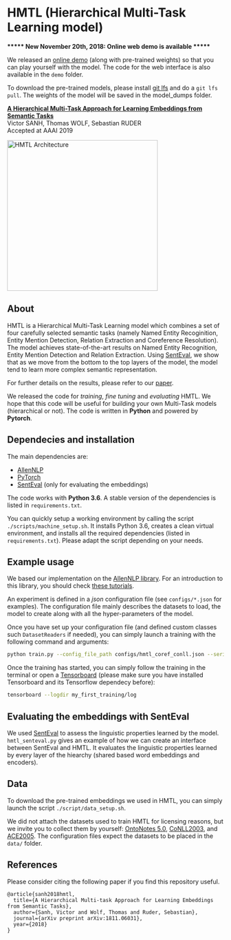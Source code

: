 # HMTL (Hierarchical Multi-Task Learning model) 

**\*\*\*\*\* New November 20th, 2018: Online web demo is available \*\*\*\*\***

We released an [online demo](https://huggingface.co/hmtl/) (along with pre-trained weights) so that you can play yourself with the model. The code for the web interface is also available in the `demo` folder.

To download the pre-trained models, please install [git lfs](https://git-lfs.github.com/) and do a `git lfs pull`. The weights of the model will be saved in the model_dumps folder.


[__A Hierarchical Multi-Task Approach for Learning Embeddings from Semantic Tasks__](https://arxiv.org/abs/1811.06031)\
Victor SANH, Thomas WOLF, Sebastian RUDER\
Accepted at AAAI 2019

<img src="https://github.com/huggingface/hmtl/blob/master/HMTL_architecture.png" alt="HMTL Architecture" width="350"/>

## About

HMTL is a Hierarchical Multi-Task Learning model which combines a set of four carefully selected semantic tasks (namely Named Entity Recoginition, Entity Mention Detection, Relation Extraction and Coreference Resolution). The model achieves state-of-the-art results on Named Entity Recognition, Entity Mention Detection and Relation Extraction. Using [SentEval](https://github.com/facebookresearch/SentEval), we show that as we move from the bottom to the top layers of the model, the model tend to learn more complex semantic representation.

For further details on the results, please refer to our [paper](https://arxiv.org/abs/1811.06031).

We released the code for _training_, _fine tuning_ and _evaluating_ HMTL. We hope that this code will be useful for building your own Multi-Task models (hierarchical or not). The code is written in __Python__ and powered by __Pytorch__.

## Dependecies and installation

The main dependencies are:
- [AllenNLP](https://github.com/allenai/allennlp)
- [PyTorch](https://pytorch.org/)
- [SentEval](https://github.com/facebookresearch/SentEval) (only for evaluating the embeddings)

The code works with __Python 3.6__. A stable version of the dependencies is listed in `requirements.txt`.

You can quickly setup a working environment by calling the script `./scripts/machine_setup.sh`. It installs Python 3.6, creates a clean virtual environment, and installs all the required dependencies (listed in `requirements.txt`). Please adapt the script depending on your needs.

## Example usage

We based our implementation on the [AllenNLP library](https://github.com/allenai/allennlp). For an introduction to this library, you should check [these tutorials](https://allennlp.org/tutorials).

An experiment is defined in a _json_ configuration file (see `configs/*.json` for examples). The configuration file mainly describes the datasets to load, the model to create along with all the hyper-parameters of the model. 

Once you have set up your configuration file (and defined custom classes such `DatasetReaders` if needed), you can simply launch a training with the following command and arguments:

```bash
python train.py --config_file_path configs/hmtl_coref_conll.json --serialization_dir my_first_training
```

Once the training has started, you can simply follow the training in the terminal or open a [Tensorboard](https://www.tensorflow.org/guide/summaries_and_tensorboard) (please make sure you have installed Tensorboard and its Tensorflow dependecy before):

```bash
tensorboard --logdir my_first_training/log
```

## Evaluating the embeddings with SentEval

We used [SentEval](https://github.com/facebookresearch/SentEval) to assess the linguistic properties learned by the model. `hmtl_senteval.py` gives an example of how we can create an interface between SentEval and HMTL. It evaluates the linguistic properties learned by every layer of the hiearchy (shared based word embeddings and encoders).

## Data

To download the pre-trained embeddings we used in HMTL, you can simply launch the script `./script/data_setup.sh`.

We did not attach the datasets used to train HMTL for licensing reasons, but we invite you to collect them by yourself: [OntoNotes 5.0](https://catalog.ldc.upenn.edu/LDC2013T19), [CoNLL2003](https://www.clips.uantwerpen.be/conll2003/ner/), and [ACE2005](https://catalog.ldc.upenn.edu/LDC2006T06). The configuration files expect the datasets to be placed in the `data/` folder.

## References

Please consider citing the following paper if you find this repository useful.
```
@article{sanh2018hmtl,
  title={A Hierarchical Multi-task Approach for Learning Embeddings from Semantic Tasks},
  author={Sanh, Victor and Wolf, Thomas and Ruder, Sebastian},
  journal={arXiv preprint arXiv:1811.06031},
  year={2018}
}
```
